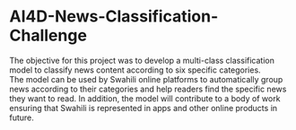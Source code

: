 # AI4D-News-Classification-Challenge
The objective for this project was to develop a multi-class classification model to classify news content according to six specific categories.  
The model can be used by Swahili online platforms to automatically group news according to their categories and help readers find the specific news they want to read. In addition, the model will contribute to a body of work ensuring that Swahili is represented in apps and other online products in future.
